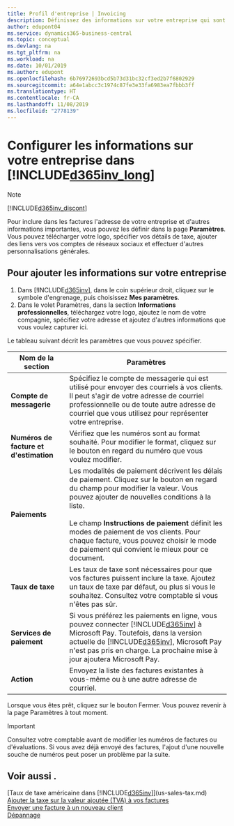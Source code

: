 ```yaml
---
title: Profil d'entreprise | Invoicing
description: Définissez des informations sur votre entreprise qui sont incluses dans vos factures, comme votre logo et l'adresse de votre compagnie.
author: edupont04
ms.service: dynamics365-business-central
ms.topic: conceptual
ms.devlang: na
ms.tgt_pltfrm: na
ms.workload: na
ms.date: 10/01/2019
ms.author: edupont
ms.openlocfilehash: 6b76972693bcd5b73d31bc32cf3ed2b7f6802929
ms.sourcegitcommit: a64e1abcc3c1974c87fe3e33fa6983ea7fbbb3ff
ms.translationtype: HT
ms.contentlocale: fr-CA
ms.lasthandoff: 11/08/2019
ms.locfileid: "2778139"
---
```

# <a name="set-up-your-business-information-in-included365inv_longincludesd365inv_longmd"></a>Configurer les informations sur votre entreprise dans [!INCLUDE[d365inv_long](includes/d365inv_long.md)]
> [!Note]
> [!INCLUDE[d365inv_discont](includes/d365inv_discont.md)]

Pour inclure dans les factures l'adresse de votre entreprise et d'autres informations importantes, vous pouvez les définir dans la page **Paramètres**. Vous pouvez télécharger votre logo, spécifier vos détails de taxe, ajouter des liens vers vos comptes de réseaux sociaux et effectuer d'autres personnalisations générales.  

## <a name="to-add-your-business-information"></a>Pour ajouter les informations sur votre entreprise

1. Dans [!INCLUDE[d365inv](includes/d365inv.md)], dans le coin supérieur droit, cliquez sur le symbole d'engrenage, puis choisissez **Mes paramètres**.  
2. Dans le volet Paramètres, dans la section **Informations professionnelles**, téléchargez votre logo, ajoutez le nom de votre compagnie, spécifiez votre adresse et ajoutez d'autres informations que vous voulez capturer ici.  

Le tableau suivant décrit les paramètres que vous pouvez spécifier.  


|Nom de la section  |Paramètres  |
|--------------|---------|
|**Compte de messagerie**|Spécifiez le compte de messagerie qui est utilisé pour envoyer des courriels à vos clients. Il peut s'agir de votre adresse de courriel professionnelle ou de toute autre adresse de courriel que vous utilisez pour représenter votre entreprise.|
|**Numéros de facture et d'estimation**|Vérifiez que les numéros sont au format souhaité. Pour modifier le format, cliquez sur le bouton en regard du numéro que vous voulez modifier.|
|**Paiements**|Les modalités de paiement décrivent les délais de paiement. Cliquez sur le bouton en regard du champ pour modifier la valeur. Vous pouvez ajouter de nouvelles conditions à la liste. </br> </br> Le champ **Instructions de paiement** définit les modes de paiement de vos clients. Pour chaque facture, vous pouvez choisir le mode de paiement qui convient le mieux pour ce document.|
|**Taux de taxe**|Les taux de taxe sont nécessaires pour que vos factures puissent inclure la taxe. Ajoutez un taux de taxe par défaut, ou plus si vous le souhaitez. Consultez votre comptable si vous n'êtes pas sûr.|
|**Services de paiement**|Si vous préférez les paiements en ligne, vous pouvez connecter [!INCLUDE[d365inv](includes/d365inv.md)] à Microsoft Pay. Toutefois, dans la version actuelle de [!INCLUDE[d365inv](includes/d365inv.md)], Microsoft Pay n'est pas pris en charge. La prochaine mise à jour ajoutera Microsoft Pay.|
|**Action**|Envoyez la liste des factures existantes à vous-même ou à une autre adresse de courriel.|

Lorsque vous êtes prêt, cliquez sur le bouton Fermer. Vous pouvez revenir à la page Paramètres à tout moment.  

> [!IMPORTANT]  
> Consultez votre comptable avant de modifier les numéros de factures ou d'évaluations. Si vous avez déjà envoyé des factures, l'ajout d'une nouvelle souche de numéros peut poser un problème par la suite.  

## <a name="see-also"></a>Voir aussi .
[Taux de taxe américaine dans [!INCLUDE[d365inv](includes/d365inv.md)]](us-sales-tax.md)  
[Ajouter la taxe sur la valeur ajoutée (TVA) à vos factures](add-vat.md)  
[Envoyer une facture à un nouveau client](send-invoice.md)  
[Dépannage](about-troubleshooting.md)  
